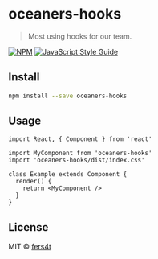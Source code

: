 # oceaners-hooks

> Most using hooks for our team.

[![NPM](https://img.shields.io/npm/v/oceaners-hooks.svg)](https://www.npmjs.com/package/oceaners-hooks) [![JavaScript Style Guide](https://img.shields.io/badge/code_style-standard-brightgreen.svg)](https://standardjs.com)

## Install

```bash
npm install --save oceaners-hooks
```

## Usage

```tsx
import React, { Component } from 'react'

import MyComponent from 'oceaners-hooks'
import 'oceaners-hooks/dist/index.css'

class Example extends Component {
  render() {
    return <MyComponent />
  }
}
```

## License

MIT © [fers4t](https://github.com/fers4t)
